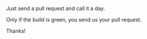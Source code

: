 Just send a pull request and call it a day.

Only if the build is green, you send us your pull request.

Thanks!
